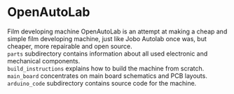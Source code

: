 # OpenAutoLab
Film developing machine
OpenAutoLab is an attempt at making a cheap and simple film developing machine, just like Jobo Autolab once was, but cheaper, more repairable and open source.  
`parts` subdirectory contains information about all used electronic and mechanical components.  
`build_instructions` explains how to build the machine from scratch.  
`main_board` concentrates on main board schematics and PCB layouts.  
`arduino_code` subdirectory contains source code for the machine.  
